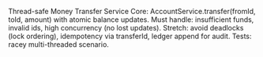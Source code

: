 Thread-safe Money Transfer Service
   Core: AccountService.transfer(fromId, toId, amount) with atomic balance updates.
   Must handle: insufficient funds, invalid ids, high concurrency (no lost updates).
   Stretch: avoid deadlocks (lock ordering), idempotency via transferId, ledger append for audit. Tests: racey multi-threaded scenario.
